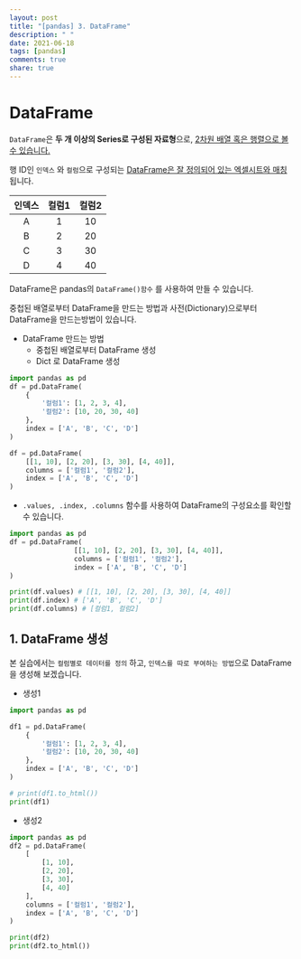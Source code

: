 ```yaml
---
layout: post
title: "[pandas] 3. DataFrame"
description: " "
date: 2021-06-18
tags: [pandas]
comments: true
share: true
---
```



# DataFrame

`DataFrame`은 **두 개 이상의 Series로 구성된 자료형**으로, <u>2차원 배열 혹은 행렬으로 볼 수 있습니다.</u>

행 ID인 `인덱스` 와 `컬럼`으로 구성되는 <u>DataFrame은 잘 정의되어 있는 엑셀시트와 매칭</u>됩니다.

| 인덱스 | 컬럼1 | 컬럼2 |
| :----: | :---: | :---: |
|   A    |   1   |  10   |
|   B    |   2   |  20   |
|   C    |   3   |  30   |
|   D    |   4   |  40   |



DataFrame은 pandas의 `DataFrame()함수` 를 사용하여 만들 수 있습니다.

중첩된 배열로부터 DataFrame을 만드는 방법과 사전(Dictionary)으로부터 DataFrame을 만드는방법이 있습니다.

- DataFrame 만드는 방법
  - 중첩된 배열로부터 DataFrame 생성
  - Dict 로 DataFrame 생성

```python
import pandas as pd
df = pd.DataFrame(
	{
        '컬럼1': [1, 2, 3, 4],
        '컬럼2': [10, 20, 30, 40]
    },
    index = ['A', 'B', 'C', 'D']
)

df = pd.DataFrame(
	[[1, 10], [2, 20], [3, 30], [4, 40]],
    columns = ['컬럼1', '컬럼2'],
    index = ['A', 'B', 'C', 'D']
)
```





- `.values, .index, .columns` 함수를 사용하여 DataFrame의 구성요소를 확인할 수 있습니다.

```python
import pandas as pd
df = pd.DataFrame(
    			[[1, 10], [2, 20], [3, 30], [4, 40]],
                columns = ['컬럼1', '컬럼2'],
                index = ['A', 'B', 'C', 'D']
)

print(df.values) # [[1, 10], [2, 20], [3, 30], [4, 40]]
print(df.index) # ['A', 'B', 'C', 'D']
print(df.columns) # [컬럼1, 컬럼2]
```





## 1. DataFrame 생성

본 실습에서는 `컬럼별로 데이터를 정의` 하고, `인덱스를 따로 부여하는 방법`으로 DataFrame을 생성해 보겠습니다.



- 생성1

```python
import pandas as pd

df1 = pd.DataFrame(
	{
        '컬럼1': [1, 2, 3, 4],
        '컬럼2': [10, 20, 30, 40]
    },
    index = ['A', 'B', 'C', 'D']
)

# print(df1.to_html())
print(df1)
```



- 생성2

```python
import pandas as pd
df2 = pd.DataFrame(
	[
        [1, 10],
        [2, 20],
        [3, 30],
        [4, 40]
    ],
    columns = ['컬럼1', '컬럼2'],
    index = ['A', 'B', 'C', 'D']
)

print(df2)
print(df2.to_html())
```

